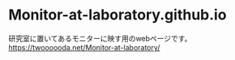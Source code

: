 # Monitor-at-laboratory.github.io
研究室に置いてあるモニターに映す用のwebページです。
https://twoooooda.net/Monitor-at-laboratory/
